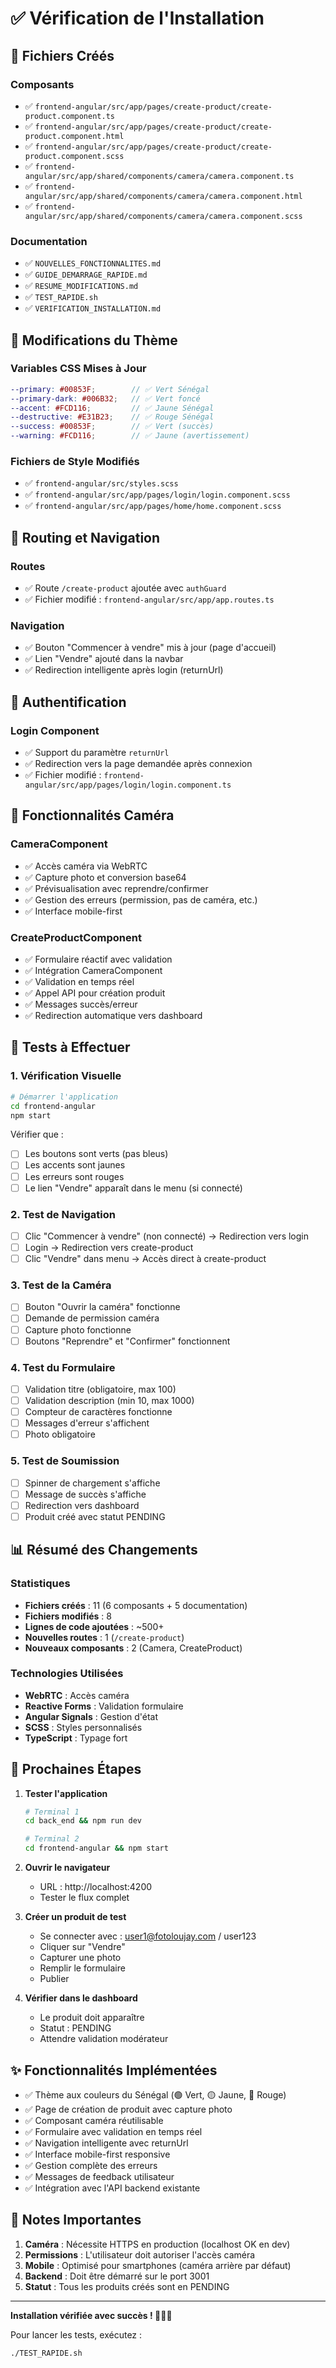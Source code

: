 # ✅ Vérification de l'Installation

## 📁 Fichiers Créés

### Composants
- ✅ `frontend-angular/src/app/pages/create-product/create-product.component.ts`
- ✅ `frontend-angular/src/app/pages/create-product/create-product.component.html`
- ✅ `frontend-angular/src/app/pages/create-product/create-product.component.scss`
- ✅ `frontend-angular/src/app/shared/components/camera/camera.component.ts`
- ✅ `frontend-angular/src/app/shared/components/camera/camera.component.html`
- ✅ `frontend-angular/src/app/shared/components/camera/camera.component.scss`

### Documentation
- ✅ `NOUVELLES_FONCTIONNALITES.md`
- ✅ `GUIDE_DEMARRAGE_RAPIDE.md`
- ✅ `RESUME_MODIFICATIONS.md`
- ✅ `TEST_RAPIDE.sh`
- ✅ `VERIFICATION_INSTALLATION.md`

## 🎨 Modifications du Thème

### Variables CSS Mises à Jour
```scss
--primary: #00853F;        // ✅ Vert Sénégal
--primary-dark: #006B32;   // ✅ Vert foncé
--accent: #FCD116;         // ✅ Jaune Sénégal
--destructive: #E31B23;    // ✅ Rouge Sénégal
--success: #00853F;        // ✅ Vert (succès)
--warning: #FCD116;        // ✅ Jaune (avertissement)
```

### Fichiers de Style Modifiés
- ✅ `frontend-angular/src/styles.scss`
- ✅ `frontend-angular/src/app/pages/login/login.component.scss`
- ✅ `frontend-angular/src/app/pages/home/home.component.scss`

## 🔄 Routing et Navigation

### Routes
- ✅ Route `/create-product` ajoutée avec `authGuard`
- ✅ Fichier modifié : `frontend-angular/src/app/app.routes.ts`

### Navigation
- ✅ Bouton "Commencer à vendre" mis à jour (page d'accueil)
- ✅ Lien "Vendre" ajouté dans la navbar
- ✅ Redirection intelligente après login (returnUrl)

## 🔐 Authentification

### Login Component
- ✅ Support du paramètre `returnUrl`
- ✅ Redirection vers la page demandée après connexion
- ✅ Fichier modifié : `frontend-angular/src/app/pages/login/login.component.ts`

## 📸 Fonctionnalités Caméra

### CameraComponent
- ✅ Accès caméra via WebRTC
- ✅ Capture photo et conversion base64
- ✅ Prévisualisation avec reprendre/confirmer
- ✅ Gestion des erreurs (permission, pas de caméra, etc.)
- ✅ Interface mobile-first

### CreateProductComponent
- ✅ Formulaire réactif avec validation
- ✅ Intégration CameraComponent
- ✅ Validation en temps réel
- ✅ Appel API pour création produit
- ✅ Messages succès/erreur
- ✅ Redirection automatique vers dashboard

## 🧪 Tests à Effectuer

### 1. Vérification Visuelle
```bash
# Démarrer l'application
cd frontend-angular
npm start
```

Vérifier que :
- [ ] Les boutons sont verts (pas bleus)
- [ ] Les accents sont jaunes
- [ ] Les erreurs sont rouges
- [ ] Le lien "Vendre" apparaît dans le menu (si connecté)

### 2. Test de Navigation
- [ ] Clic "Commencer à vendre" (non connecté) → Redirection vers login
- [ ] Login → Redirection vers create-product
- [ ] Clic "Vendre" dans menu → Accès direct à create-product

### 3. Test de la Caméra
- [ ] Bouton "Ouvrir la caméra" fonctionne
- [ ] Demande de permission caméra
- [ ] Capture photo fonctionne
- [ ] Boutons "Reprendre" et "Confirmer" fonctionnent

### 4. Test du Formulaire
- [ ] Validation titre (obligatoire, max 100)
- [ ] Validation description (min 10, max 1000)
- [ ] Compteur de caractères fonctionne
- [ ] Messages d'erreur s'affichent
- [ ] Photo obligatoire

### 5. Test de Soumission
- [ ] Spinner de chargement s'affiche
- [ ] Message de succès s'affiche
- [ ] Redirection vers dashboard
- [ ] Produit créé avec statut PENDING

## 📊 Résumé des Changements

### Statistiques
- **Fichiers créés** : 11 (6 composants + 5 documentation)
- **Fichiers modifiés** : 8
- **Lignes de code ajoutées** : ~500+
- **Nouvelles routes** : 1 (`/create-product`)
- **Nouveaux composants** : 2 (Camera, CreateProduct)

### Technologies Utilisées
- **WebRTC** : Accès caméra
- **Reactive Forms** : Validation formulaire
- **Angular Signals** : Gestion d'état
- **SCSS** : Styles personnalisés
- **TypeScript** : Typage fort

## 🚀 Prochaines Étapes

1. **Tester l'application**
   ```bash
   # Terminal 1
   cd back_end && npm run dev
   
   # Terminal 2
   cd frontend-angular && npm start
   ```

2. **Ouvrir le navigateur**
   - URL : http://localhost:4200
   - Tester le flux complet

3. **Créer un produit de test**
   - Se connecter avec : user1@fotoloujay.com / user123
   - Cliquer sur "Vendre"
   - Capturer une photo
   - Remplir le formulaire
   - Publier

4. **Vérifier dans le dashboard**
   - Le produit doit apparaître
   - Statut : PENDING
   - Attendre validation modérateur

## ✨ Fonctionnalités Implémentées

- ✅ Thème aux couleurs du Sénégal (🟢 Vert, 🟡 Jaune, 🔴 Rouge)
- ✅ Page de création de produit avec capture photo
- ✅ Composant caméra réutilisable
- ✅ Formulaire avec validation en temps réel
- ✅ Navigation intelligente avec returnUrl
- ✅ Interface mobile-first responsive
- ✅ Gestion complète des erreurs
- ✅ Messages de feedback utilisateur
- ✅ Intégration avec l'API backend existante

## 📝 Notes Importantes

1. **Caméra** : Nécessite HTTPS en production (localhost OK en dev)
2. **Permissions** : L'utilisateur doit autoriser l'accès caméra
3. **Mobile** : Optimisé pour smartphones (caméra arrière par défaut)
4. **Backend** : Doit être démarré sur le port 3001
5. **Statut** : Tous les produits créés sont en PENDING

---

**Installation vérifiée avec succès ! 🎉🇸🇳**

Pour lancer les tests, exécutez :
```bash
./TEST_RAPIDE.sh
```